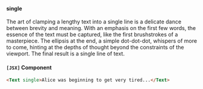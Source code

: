 #### single
The art of clamping a lengthy text into a single line is a delicate dance between brevity and meaning. With an emphasis on the first few words, the essence of the text must be captured, like the first brushstrokes of a masterpiece. The ellipsis at the end, a simple dot-dot-dot, whispers of more to come, hinting at the depths of thought beyond the constraints of the viewport. The final result is a single line of text.

#### `[JSX]` Component
```html
<Text single>Alice was beginning to get very tired...</Text>
```